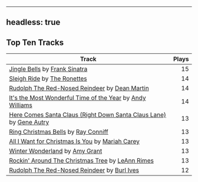 
---
headless: true
---

## Top Ten Tracks

| Track | Plays |
| --- |  ---: |
|[Jingle Bells](/songs/jingle-bells) by [Frank Sinatra](/artists/frank-sinatra-739)| 15|
|[Sleigh Ride](/songs/sleigh-ride) by [The Ronettes](/artists/the-ronettes-89545)| 14|
|[Rudolph The Red-Nosed Reindeer](/songs/rudolph-the-red-nosed-reindeer) by [Dean Martin](/artists/dean-martin-6555)| 14|
|[It's the Most Wonderful Time of the Year](/songs/its-the-most-wonderful-time-of-the-year) by [Andy Williams](/artists/andy-williams-16425)| 14|
|[Here Comes Santa Claus (Right Down Santa Claus Lane)](/songs/here-comes-santa-claus-right-down-santa-claus-lane) by [Gene Autry](/artists/gene-autry-1800)| 13|
|[Ring Christmas Bells](/songs/ring-christmas-bells) by [Ray Conniff](/artists/ray-conniff-104848)| 13|
|[All I Want for Christmas Is You](/songs/all-i-want-for-christmas-is-you) by [Mariah Carey](/artists/mariah-carey-31885)| 13|
|[Winter Wonderland](/songs/winter-wonderland) by [Amy Grant](/artists/amy-grant-3053)| 13|
|[Rockin' Around The Christmas Tree](/songs/rockin-around-the-christmas-tree) by [LeAnn Rimes](/artists/leann-rimes-122380)| 13|
|[Rudolph The Red-Nosed Reindeer](/songs/rudolph-the-red-nosed-reindeer) by [Burl Ives](/artists/burl-ives-1117)| 12|
